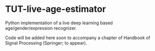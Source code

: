 # TUT-live-age-estimator
Python implementation of a live deep learning based age/gender/expression recognizer.

Code will be added here soon to accompany a chapter of Handbook of Signal Processing (Springer; to appear).
